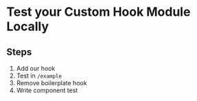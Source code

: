 # Test your Custom Hook Module Locally


## Steps
1. Add our hook
2. Test in `/example`
3. Remove boilerplate hook
4. Write component test

<!-- Speaker Notes

1. Remind to use separate folder, unless they want a git submodule
2. Run `yarn start` in new folder, then `yarn start` in `/example`
3. Install @testing-library/react-hooks
4. Upgrade react and add react-test-renderer
5. Add .env SKIP_PREFLIGHT_CHECK=true (helps get past incorrect peerDependency issues)
6. Write test.
 -->